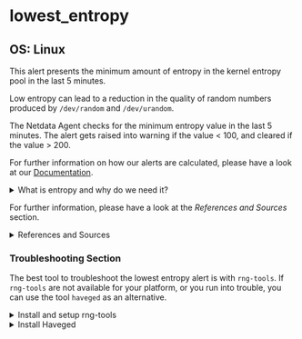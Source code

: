 # lowest_entropy

## OS: Linux

This alert presents the minimum amount of entropy in the kernel entropy pool in the last 5 minutes.

Low entropy can lead to a reduction in the quality of random numbers produced by `/dev/random`
and `/dev/urandom`.

The Netdata Agent checks for the minimum entropy value in the last 5 minutes. The alert gets raised
into warning if the value < 100, and cleared if the value > 200.  

For further information on how our alerts are calculated, please have a look at our [Documentation](
https://learn.netdata.cloud/docs/agent/health/reference#expressions).


<details>
<summary>What is entropy and why do we need it?</summary> 

Entropy is similar to "randomness". A Linux system gathers "real" random numbers by keeping an eye
on different events: network activity, hard drive rotation speeds, hardware random number
generator (if available), key-clicks, and so on. It feeds those to the kernel entropy pool, which is
used by `/dev/random`.<sup>[1](
https://unixhealthcheck.com/blog?id=472) </sup>

Encryption and cryptography applications require random numbers to operate. A function or an
algorithm that produces numbers -*that seem to be random*- is very predictable, if you know what
function is used.

In real life, we use our surroundings and our thoughts to produce truly random numbers. A computer
can't really do this by itself, so it gathers numbers from a lot of sources. For example, it can get
the CO<sub>2</sub> levels in a room from a sensor on the system and use that as a random number.

This way all the values are random and there is no pattern to be found among them.
</details>

For further information, please have a look at the _References and Sources_ section.

<details>
<summary>References and Sources</summary>

1. [Entropy](https://unixhealthcheck.com/blog?id=472)
2. [rng-tools](https://github.com/nhorman/rng-tools)
3. [How to add more entropy to improve cryptographic randomness on Linux](
   https://www.techrepublic.com/article/how-to-add-more-entropy-to-improve-cryptographic-randomness-on-linux/)
4. [Haveged Installation - Archlinux Wiki](https://wiki.archlinux.org/title/Haveged#Installation)

</details>

### Troubleshooting Section

The best tool to troubleshoot the lowest entropy alert is with `rng-tools`. If `rng-tools` are not
available for your platform, or you run into trouble, you can use the tool `haveged` as an
alternative.

<details>
<summary>Install and setup rng-tools</summary>

`rng-tools` is a random number generator daemon.  
It monitors a set of entropy sources, and supplies entropy from them to the system kernel's
/dev/random machinery.<sup>[2](https://github.com/nhorman/rng-tools) </sup>

### Installation

### Debian-based platforms

```
root@netdata~ # sudo apt-get update
root@netdata~ # sudo apt-get install rng-tools
```

### RHEL/Fedora/CentOS machines

1. Change to the root account;

```
root@netdata~ # su
```

2. And then install;

```
root@netdata~ # yum install rng-tools
```

### After the Installation

You can run the service using the following command;

```
root@netdata~ # service rngd start
```

And also you can check the daemon status using the following command;

```
root@netdata~ # service rngd status
```

</details>



<details><summary>Install Haveged</summary>

Ideally, a system with high entropy demands should have a hardware device to generate random
numbers. For example, a TPM is such a device. However, there are also several software-only options
you may install, like `haveged` [(*read more*)](
https://wiki.archlinux.org/title/Haveged#Installation).

### Installation

### Debian-based platforms

1. To install `haveged`, run:

    ```
    root@netdata~ # sudo apt-get install haveged
    ```

2. Set `haveged` up to start at boot with the command `sudo update-rc.d haveged defaults`.<sup>[3](
   https://www.techrepublic.com/article/how-to-add-more-entropy-to-improve-cryptographic-randomness-on-linux/) </sup>

### RHEL/Fedora/CentOS machines

1. Change to the root account:

    ```
    root@netdata~ # su
    ```

2. Install `haveged`:

    ```
    root@netdata~ # yum install haveged
    ```

3. Set `haveged` to start at boot with the command `chkconfig haveged on`.<sup>[3](
   https://www.techrepublic.com/article/how-to-add-more-entropy-to-improve-cryptographic-randomness-on-linux/) </sup>

</details>
